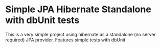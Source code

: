 Simple JPA Hibernate Standalone with dbUnit tests
=================================================

This is a very simple project using hibernate as a standalone (no server required) JPA provider.
Features simple tests with dbUnit.
